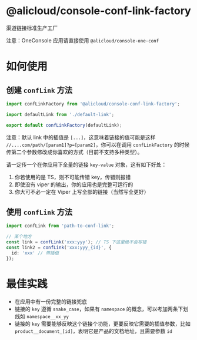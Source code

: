@alicloud/console-conf-link-factory
===

渠道链接标准生产工厂

注意：OneConsole 应用请直接使用 `@alicloud/console-one-conf`

# 如何使用

## 创建 `confLink` 方法

```typescript
import confLinkFactory from '@alicloud/console-conf-link-factory';

import defaultLink from './default-link';

export default confLinkFactory(defaultLink);
```

注意：默认 link 中的插值是 `[...]`，这意味着链接的值可能是这样 `//....com/path/[param1]?p=[param2]`，你可以在调用 `confLinkFactory` 的时候传第二个参数修改成你喜欢的方式（目前不支持多种类型）。

请一定传一个在你应用下全量的链接 `key-value` 对象，这有如下好处：

1. 你若使用的是 TS，则不可能传错 key，传错则报错
2. 即使没有 viper 的输出，你的应用也是完整可运行的
3. 你大可不必一定在 Viper 上写全部的链接（当然写全更好）

## 使用 `confLink` 方法

```typescript
import confLink from 'path-to-conf-link';

// 某个地方
const link = confLink('xxx:yyy'); // TS 下这里绝不会写错
const link2 = confLink('xxx:yyy_{id}', {
  id: 'xxx' // 带插值
});
```

# 最佳实践

* 在应用中有一份完整的链接兜底
* 链接的 `key` 遵循 `snake_case`，如果有 `namespace` 的概念，可以考加两条下划线如 `namespace__xx_yy`
* 链接的 `key` 需要能够反映这个链接个功能，更要反映它需要的插值参数，比如 `product__document_[id]`，表明它是产品的文档地址，且需要参数 `id`